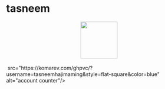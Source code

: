 # tasneem

<div id="header" align="center">
  <img src="https://media.giphy.com/media/M9gbBd9nbDrOTu1Mqx/giphy.gif" width="100"/>
</div>
<br>
<img align="center"> src="https://komarev.com/ghpvc/?username=tasneemhajimaming&style=flat-square&color=blue" alt="account counter"/>
